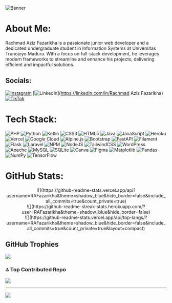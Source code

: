 ![Banner](image/D4ADFC.png)

# About Me:
Rachmad Aziz Fazarikha is a passionate junior web developer and a dedicated undergraduate student in Information Systems at Universitas Trunojoyo Madura. With a focus on full-stack development, he leverages modern frameworks to streamline and enhance his projects, delivering efficient and impactful solutions.


## Socials:
[![Instagram](https://img.shields.io/badge/Instagram-%23E4405F.svg?logo=Instagram&logoColor=white)](https://instagram.com/fzrkha) [![LinkedIn](https://img.shields.io/badge/LinkedIn-%230077B5.svg?logo=linkedin&logoColor=white)](https://linkedin.com/in/Rachmad Aziz Fazarikha) [![TikTok](https://img.shields.io/badge/TikTok-%23000000.svg?logo=TikTok&logoColor=white)](https://tiktok.com/@fazarikha.24) 

# Tech Stack:
![PHP](https://img.shields.io/badge/php-%23777BB4.svg?style=for-the-badge&logo=php&logoColor=white) ![Python](https://img.shields.io/badge/python-3670A0?style=for-the-badge&logo=python&logoColor=ffdd54) ![Kotlin](https://img.shields.io/badge/kotlin-%237F52FF.svg?style=for-the-badge&logo=kotlin&logoColor=white) ![CSS3](https://img.shields.io/badge/css3-%231572B6.svg?style=for-the-badge&logo=css3&logoColor=white) ![HTML5](https://img.shields.io/badge/html5-%23E34F26.svg?style=for-the-badge&logo=html5&logoColor=white) ![Java](https://img.shields.io/badge/java-%23ED8B00.svg?style=for-the-badge&logo=openjdk&logoColor=white) ![JavaScript](https://img.shields.io/badge/javascript-%23323330.svg?style=for-the-badge&logo=javascript&logoColor=%23F7DF1E) ![Heroku](https://img.shields.io/badge/heroku-%23430098.svg?style=for-the-badge&logo=heroku&logoColor=white) ![Vercel](https://img.shields.io/badge/vercel-%23000000.svg?style=for-the-badge&logo=vercel&logoColor=white) ![Google Cloud](https://img.shields.io/badge/GoogleCloud-%234285F4.svg?style=for-the-badge&logo=google-cloud&logoColor=white) ![Alpine.js](https://img.shields.io/badge/alpinejs-white.svg?style=for-the-badge&logo=alpinedotjs&logoColor=%238BC0D0) ![Bootstrap](https://img.shields.io/badge/bootstrap-%238511FA.svg?style=for-the-badge&logo=bootstrap&logoColor=white) ![FastAPI](https://img.shields.io/badge/FastAPI-005571?style=for-the-badge&logo=fastapi) ![Filament](https://img.shields.io/badge/Filament-FFAA00?style=for-the-badge&logoColor=%23000000) ![Flask](https://img.shields.io/badge/flask-%23000.svg?style=for-the-badge&logo=flask&logoColor=white) ![Laravel](https://img.shields.io/badge/laravel-%23FF2D20.svg?style=for-the-badge&logo=laravel&logoColor=white) ![NPM](https://img.shields.io/badge/NPM-%23CB3837.svg?style=for-the-badge&logo=npm&logoColor=white) ![NodeJS](https://img.shields.io/badge/node.js-6DA55F?style=for-the-badge&logo=node.js&logoColor=white) ![TailwindCSS](https://img.shields.io/badge/tailwindcss-%2338B2AC.svg?style=for-the-badge&logo=tailwind-css&logoColor=white) ![WordPress](https://img.shields.io/badge/WordPress-%23117AC9.svg?style=for-the-badge&logo=WordPress&logoColor=white) ![Apache](https://img.shields.io/badge/apache-%23D42029.svg?style=for-the-badge&logo=apache&logoColor=white) ![MySQL](https://img.shields.io/badge/mysql-4479A1.svg?style=for-the-badge&logo=mysql&logoColor=white) ![SQLite](https://img.shields.io/badge/sqlite-%2307405e.svg?style=for-the-badge&logo=sqlite&logoColor=white) ![Canva](https://img.shields.io/badge/Canva-%2300C4CC.svg?style=for-the-badge&logo=Canva&logoColor=white) ![Figma](https://img.shields.io/badge/figma-%23F24E1E.svg?style=for-the-badge&logo=figma&logoColor=white) ![Matplotlib](https://img.shields.io/badge/Matplotlib-%23ffffff.svg?style=for-the-badge&logo=Matplotlib&logoColor=black) ![Pandas](https://img.shields.io/badge/pandas-%23150458.svg?style=for-the-badge&logo=pandas&logoColor=white) ![NumPy](https://img.shields.io/badge/numpy-%23013243.svg?style=for-the-badge&logo=numpy&logoColor=white) ![TensorFlow](https://img.shields.io/badge/TensorFlow-%23FF6F00.svg?style=for-the-badge&logo=TensorFlow&logoColor=white)
# GitHub Stats:
<center>
  ![](https://github-readme-stats.vercel.app/api?username=RAFazarikha&theme=shadow_blue&hide_border=false&include_all_commits=true&count_private=true)<br/>
  ![](https://github-readme-streak-stats.herokuapp.com/?user=RAFazarikha&theme=shadow_blue&hide_border=false)<br/>
  ![](https://github-readme-stats.vercel.app/api/top-langs/?username=RAFazarikha&theme=shadow_blue&hide_border=false&include_all_commits=true&count_private=true&layout=compact)<br/>
</center>

## GitHub Trophies
![](https://github-profile-trophy.vercel.app/?username=RAFazarikha&theme=shadow_blue&no-frame=false&no-bg=true&margin-w=4)


### 🔝 Top Contributed Repo
![](https://github-contributor-stats.vercel.app/api?username=RAFazarikha&limit=5&theme=shadow_blue&combine_all_yearly_contributions=true)

---
[![](https://visitcount.itsvg.in/api?id=RAFazarikha&icon=6&color=1)](https://visitcount.itsvg.in)

<!-- Proudly created with GPRM ( https://gprm.itsvg.in ) -->
